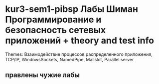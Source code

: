 # kur3-sem1-pibsp Лабы Шиман Программирование и безопасность сетевых приложений + theory and test info
Themes: Взаимодействие процеcсов распределенного приложения, TCP/IP, WindowsSockets, NamedPipe, Mailslot, Parallel server
## правлены чужие лабы
